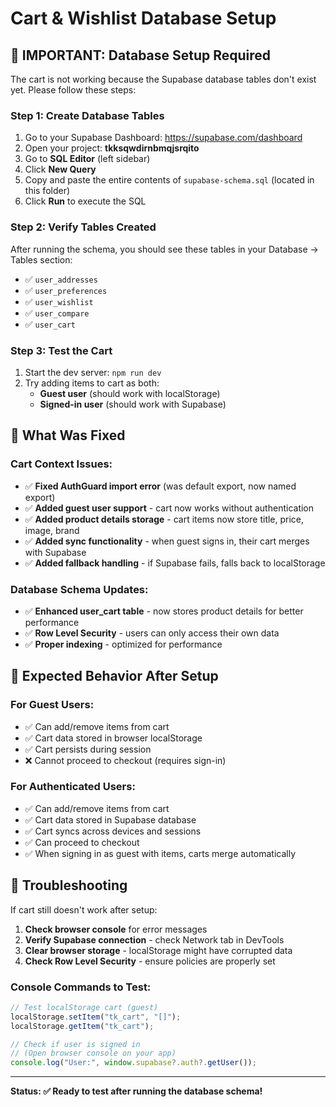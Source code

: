 # Cart & Wishlist Database Setup

## 🚨 IMPORTANT: Database Setup Required

The cart is not working because the Supabase database tables don't exist yet. Please follow these steps:

### Step 1: Create Database Tables

1. Go to your Supabase Dashboard: https://supabase.com/dashboard
2. Open your project: **tkksqwdirnbmqjsrqito**
3. Go to **SQL Editor** (left sidebar)
4. Click **New Query**
5. Copy and paste the entire contents of `supabase-schema.sql` (located in this folder)
6. Click **Run** to execute the SQL

### Step 2: Verify Tables Created

After running the schema, you should see these tables in your Database → Tables section:

- ✅ `user_addresses`
- ✅ `user_preferences`
- ✅ `user_wishlist`
- ✅ `user_compare`
- ✅ `user_cart`

### Step 3: Test the Cart

1. Start the dev server: `npm run dev`
2. Try adding items to cart as both:
   - **Guest user** (should work with localStorage)
   - **Signed-in user** (should work with Supabase)

## 🔧 What Was Fixed

### Cart Context Issues:

- ✅ **Fixed AuthGuard import error** (was default export, now named export)
- ✅ **Added guest user support** - cart now works without authentication
- ✅ **Added product details storage** - cart items now store title, price, image, brand
- ✅ **Added sync functionality** - when guest signs in, their cart merges with Supabase
- ✅ **Added fallback handling** - if Supabase fails, falls back to localStorage

### Database Schema Updates:

- ✅ **Enhanced user_cart table** - now stores product details for better performance
- ✅ **Row Level Security** - users can only access their own data
- ✅ **Proper indexing** - optimized for performance

## 🎯 Expected Behavior After Setup

### For Guest Users:

- ✅ Can add/remove items from cart
- ✅ Cart data stored in browser localStorage
- ✅ Cart persists during session
- ❌ Cannot proceed to checkout (requires sign-in)

### For Authenticated Users:

- ✅ Can add/remove items from cart
- ✅ Cart data stored in Supabase database
- ✅ Cart syncs across devices and sessions
- ✅ Can proceed to checkout
- ✅ When signing in as guest with items, carts merge automatically

## 🐛 Troubleshooting

If cart still doesn't work after setup:

1. **Check browser console** for error messages
2. **Verify Supabase connection** - check Network tab in DevTools
3. **Clear browser storage** - localStorage might have corrupted data
4. **Check Row Level Security** - ensure policies are properly set

### Console Commands to Test:

```javascript
// Test localStorage cart (guest)
localStorage.setItem("tk_cart", "[]");
localStorage.getItem("tk_cart");

// Check if user is signed in
// (Open browser console on your app)
console.log("User:", window.supabase?.auth?.getUser());
```

---

**Status: ✅ Ready to test after running the database schema!**
